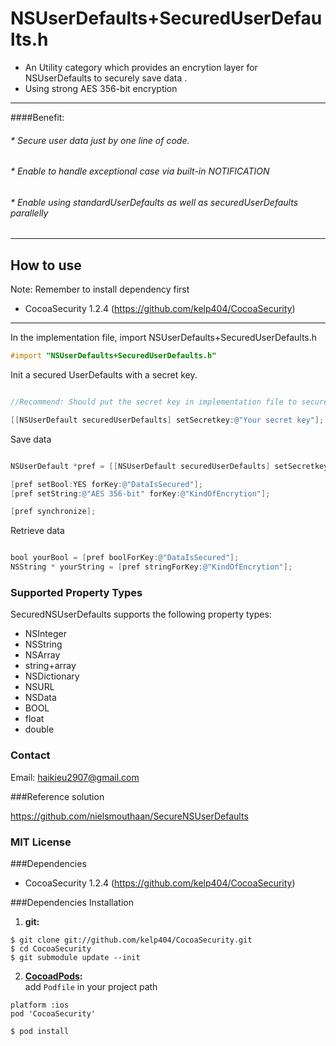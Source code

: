 NSUserDefaults+SecuredUserDefaults.h 
=====================
* An Utility category which provides an encrytion layer for NSUserDefaults to securely save data . 
* Using strong AES 356-bit encryption

-------------------------------------
####Benefit: 
###### * Secure user data just by one line of code.
###### * Enable to handle exceptional case via built-in NOTIFICATION
###### * Enable using standardUserDefaults as well as securedUserDefaults parallelly 
-------------------------------------

## How to use

Note: Remember to install dependency first 
 * CocoaSecurity 1.2.4 (https://github.com/kelp404/CocoaSecurity)

-----------------------------------

In the implementation file, import NSUserDefaults+SecuredUserDefaults.h

```objective-c
#import "NSUserDefaults+SecuredUserDefaults.h"
```
Init a secured UserDefaults with a secret key.

```objective-c

//Recommend: Should put the secret key in implementation file to secure your key.

[[NSUserDefault securedUserDefaults] setSecretkey:@"Your secret key"];

```

Save data

```objective-c

NSUserDefault *pref = [[NSUserDefault securedUserDefaults] setSecretkey:@"Your secret key"];

[pref setBool:YES forKey:@"DataIsSecured"];
[pref setString:@"AES 356-bit" forKey:@"KindOfEncrytion"];

[pref synchronize];

```
Retrieve data

```objective-c

bool yourBool = [pref boolForKey:@"DataIsSecured"];
NSString * yourString = [pref stringForKey:@"KindOfEncrytion"];

```

### Supported Property Types

SecuredNSUserDefaults supports the following property types:

 * NSInteger
 * NSString
 * NSArray
 * string+array
 * NSDictionary
 * NSURL
 * NSData
 * BOOL
 * float
 * double


### Contact

Email: haikieu2907@gmail.com

###Reference solution

https://github.com/nielsmouthaan/SecureNSUserDefaults

### MIT License

###Dependencies

 * CocoaSecurity 1.2.4 (https://github.com/kelp404/CocoaSecurity)

###Dependencies Installation
1. **git:**
```
$ git clone git://github.com/kelp404/CocoaSecurity.git
$ cd CocoaSecurity
$ git submodule update --init
```

2. **<a href="http://cocoapods.org/?q=CocoaSecurity" target="_blank">CocoadPods</a>:**  
add `Podfile` in your project path
```
platform :ios
pod 'CocoaSecurity'
```
```
$ pod install
```
